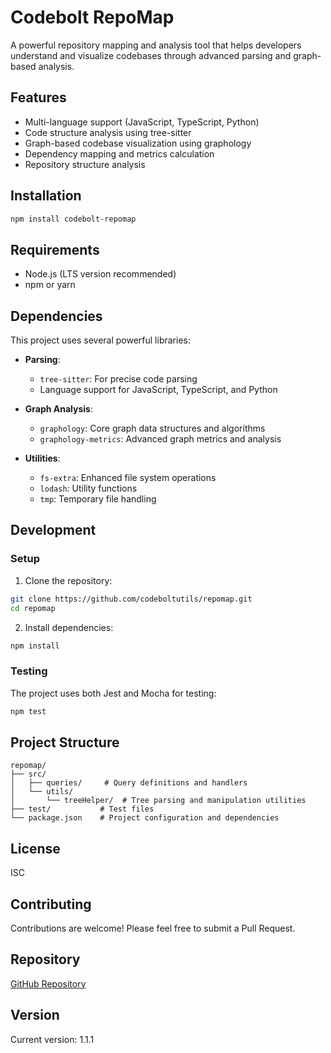 # Codebolt RepoMap

A powerful repository mapping and analysis tool that helps developers understand and visualize codebases through advanced parsing and graph-based analysis.

## Features

- Multi-language support (JavaScript, TypeScript, Python)
- Code structure analysis using tree-sitter
- Graph-based codebase visualization using graphology
- Dependency mapping and metrics calculation
- Repository structure analysis

## Installation

```bash
npm install codebolt-repomap
```

## Requirements

- Node.js (LTS version recommended)
- npm or yarn

## Dependencies

This project uses several powerful libraries:

- **Parsing**:
  - `tree-sitter`: For precise code parsing
  - Language support for JavaScript, TypeScript, and Python
  
- **Graph Analysis**:
  - `graphology`: Core graph data structures and algorithms
  - `graphology-metrics`: Advanced graph metrics and analysis

- **Utilities**:
  - `fs-extra`: Enhanced file system operations
  - `lodash`: Utility functions
  - `tmp`: Temporary file handling

## Development

### Setup

1. Clone the repository:
```bash
git clone https://github.com/codeboltutils/repomap.git
cd repomap
```

2. Install dependencies:
```bash
npm install
```

### Testing

The project uses both Jest and Mocha for testing:

```bash
npm test
```

## Project Structure

```
repomap/
├── src/
│   ├── queries/     # Query definitions and handlers
│   └── utils/
│       └── treeHelper/  # Tree parsing and manipulation utilities
├── test/           # Test files
└── package.json    # Project configuration and dependencies
```

## License

ISC

## Contributing

Contributions are welcome! Please feel free to submit a Pull Request.

## Repository

[GitHub Repository](https://github.com/codeboltutils/repomap)

## Version

Current version: 1.1.1 